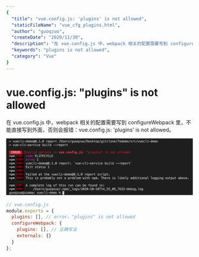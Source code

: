 ```yaml
---
{
  "title": "vue.config.js: 'plugins' is not allowed",
  "staticFileName": "vue_cfg_plugins.html",
  "author": "guoqzuo",
  "createDate": "2020/11/30",
  "description": "在 vue.config.js 中，webpack 相关的配置需要写到 configureWebpack 里，不能直接写到外面，否则会报错：vue.config.js: 'plugins' is not allowed。",
  "keywords": "plugins is not allowed",
  "category": "Vue"
}
---
```

# vue.config.js: "plugins" is not allowed
在 vue.config.js 中，webpack 相关的配置需要写到 configureWebpack 里，不能直接写到外面，否则会报错：vue.config.js: 'plugins' is not allowed。

![vue_config_js_plugins.png](../../../images/blog/vue/vue_config_js_plugins.png)

```js
// vue.config.js
module.exports = {
  plugins: [], // error，"plugins" is not allowed
  configureWebpack: {
    plugins: [], // 正确写法
    externals: {}
  }
};
```

